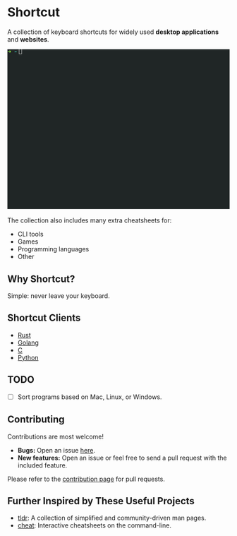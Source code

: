 # Shortcut

A collection of keyboard shortcuts for widely used **desktop applications** and **websites**.

![Shortcut Demo](/shortcut.gif)

The collection also includes many extra cheatsheets for:
* CLI tools
* Games
* Programming languages
* Other

## Why Shortcut?

Simple: never leave your keyboard.

## Shortcut Clients

* [Rust](https://github.com/mt-empty/shortcut-rust-client)
* [Golang](https://github.com/mt-empty/shortcut-go-client)
* [C](https://github.com/mt-empty/shortcut-c-client)
* [Python](https://github.com/akiyamn/shortcut.py)

## TODO

* [ ] Sort programs based on Mac, Linux, or Windows.

## Contributing

Contributions are most welcome!

* **Bugs:** Open an issue [here](https://github.com/mt-empty/shortcut/issues).
* **New features:** Open an issue or feel free to send a pull request with the included feature.

Please refer to the [contribution page](/contribution/Readme.md) for pull requests.

## Further Inspired by These Useful Projects

* [tldr](https://github.com/tldr-pages/tldr): A collection of simplified and community-driven man pages.
* [cheat](https://github.com/cheat/cheat): Interactive cheatsheets on the command-line.
